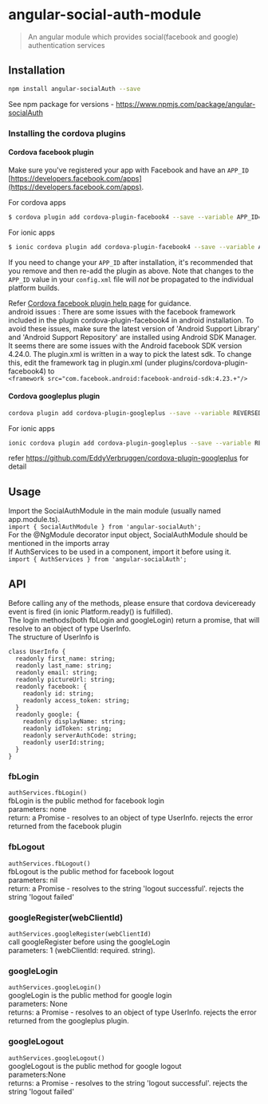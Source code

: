# angular-social-auth-module

> An angular module which provides social(facebook and google) authentication services

## Installation
```bash
npm install angular-socialAuth --save
```
See npm package for versions - https://www.npmjs.com/package/angular-socialAuth

### Installing the cordova plugins

#### Cordova facebook plugin
Make sure you've registered your  app with Facebook and have an `APP_ID` [https://developers.facebook.com/apps](https://developers.facebook.com/apps).

For cordova apps
```bash
$ cordova plugin add cordova-plugin-facebook4 --save --variable APP_ID="123456789" --variable APP_NAME="myApplication"
```
For ionic apps
```bash
$ ionic cordova plugin add cordova-plugin-facebook4 --save --variable APP_ID="123456789" --variable APP_NAME="myApplication"
```
If you need to change your `APP_ID` after installation, it's recommended that you remove and then re-add the plugin as above. Note that changes to the `APP_ID` value in your `config.xml` file will *not* be propagated to the individual platform builds.  

Refer [Cordova facebook plugin help page](https://github.com/jeduan/cordova-plugin-facebook4/blob/master/README.md) for guidance.  
android issues :
There are some issues with the facebook framework included in the plugin cordova-plugin-facebook4 in android installation.
To avoid these issues, make sure the latest version of 'Android Support Library' and 'Android Support Repository' are installed 
using Android SDK Manager.
It seems there are some issues with the Android facebook SDK version 4.24.0. The plugin.xml is written in a way to pick 
the latest sdk. To change this, edit the framework tag in plugin.xml (under plugins/cordova-plugin-facebook4) to  
`<framework src="com.facebook.android:facebook-android-sdk:4.23.+"/>`

#### Cordova googleplus plugin
```bash
cordova plugin add cordova-plugin-googleplus --save --variable REVERSED_CLIENT_ID=myreversedclientid
```
For ionic apps
```bash
ionic cordova plugin add cordova-plugin-googleplus --save --variable REVERSED_CLIENT_ID=myreversedclientid
```
refer https://github.com/EddyVerbruggen/cordova-plugin-googleplus for detail

## Usage
Import the SocialAuthModule in the main module (usually named app.module.ts).  
	`import { SocialAuthModule } from 'angular-socialAuth';`  
For the @NgModule decorator input object, SocialAuthModule should be mentioned in the imports array  
If AuthServices to be used in a component, import it before using it.  
	`import { AuthServices } from 'angular-socialAuth';`

## API
Before calling any of the methods, please ensure that cordova deviceready event is fired (in ionic Platform.ready() is fulfilled).  
The login methods(both fbLogin and googleLogin) return a promise, that will resolve to an object of type UserInfo.  
The structure of UserInfo is  
```
class UserInfo {
  readonly first_name: string;  
  readonly last_name: string;
  readonly email: string;
  readonly pictureUrl: string;
  readonly facebook: {
    readonly id: string;
    readonly access_token: string;
  }
  readonly google: {
    readonly displayName: string;
    readonly idToken: string;
    readonly serverAuthCode: string;
    readonly userId:string;
  }
}
```
### fbLogin
`authServices.fbLogin()`  
fbLogin is the public method for facebook login  
parameters: none  
return: a Promise - resolves to an object of type UserInfo. rejects the error returned from the facebook plugin



### fbLogout
`authServices.fbLogout()`  
fbLogout is the public method for facebook logout  
parameters: nil  
return: a Promise - resolves to the string 'logout successful'. rejects the string 'logout failed'

### googleRegister(webClientId)
`authServices.googleRegister(webClientId)`  
call googleRegister before using the googleLogin  
parameters: 1  (webClientId: required. string).

### googleLogin
`authServices.googleLogin()`  
googleLogin is the public method for google login  
parameters: None  
returns: a Promise - resolves to an object of type UserInfo. rejects the error returned from the googleplus plugin.

### googleLogout
`authServices.googleLogout()`  
googleLogout is the public method for google logout  
parameters:None  
returns: a Promise - resolves to the string 'logout successful'. rejects the string 'logout failed'
	


